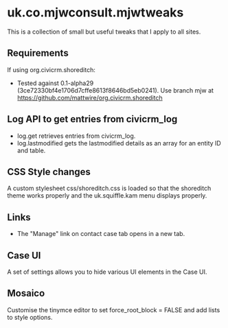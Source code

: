 # uk.co.mjwconsult.mjwtweaks

This is a collection of small but useful tweaks that I apply to all sites.

## Requirements
If using org.civicrm.shoreditch:
* Tested against 0.1-alpha29 (3ce72330bf4e1706d7cffe8613f8646bd5eb0241). Use branch mjw at https://github.com/mattwire/org.civicrm.shoreditch

## Log API to get entries from civicrm_log
- log.get retrieves entries from civicrm_log.
- log.lastmodified gets the lastmodified details as an array for an entity ID and table.

## CSS Style changes
A custom stylesheet css/shoreditch.css is loaded so that the shoreditch theme works properly and the uk.squiffle.kam menu displays properly.

## Links
- The "Manage" link on contact case tab opens in a new tab.

## Case UI
A set of settings allows you to hide various UI elements in the Case UI.

## Mosaico

Customise the tinymce editor to set force_root_block = FALSE and add lists to style options.
